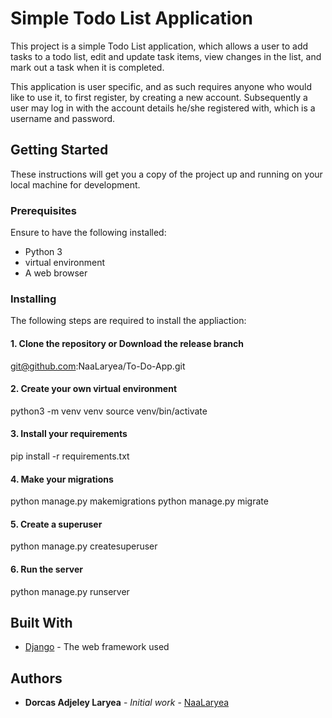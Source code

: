 # Simple Todo List Application

This project is a simple Todo List application, which allows a user to add tasks to a todo list, edit and update task items, view changes in the list, and mark out a task when it is completed. 

This application is user specific, and as such requires anyone who would like to use it, to first register, by creating a new account. Subsequently a user may log in with the account details he/she registered with, which is a username and password.

## Getting Started

These instructions will get you a copy of the project up and running on your local machine for development.

### Prerequisites

Ensure to have the following installed:

- Python 3
- virtual environment
- A web browser

### Installing

The following steps are required to install the appliaction:

#### 1. Clone the repository or Download the release branch

git@github.com:NaaLaryea/To-Do-App.git

#### 2. Create your own virtual environment

python3 -m venv venv
source venv/bin/activate

#### 3. Install your requirements

pip install -r requirements.txt

#### 4. Make your migrations

python manage.py makemigrations
python manage.py migrate

#### 5. Create a superuser

python manage.py createsuperuser

#### 6. Run the server

python manage.py runserver

## Built With

* [Django](https://djangoproject.com/) - The web framework used


## Authors

* **Dorcas Adjeley Laryea** - *Initial work* - [NaaLaryea](https://github.com/NaaLaryea)

